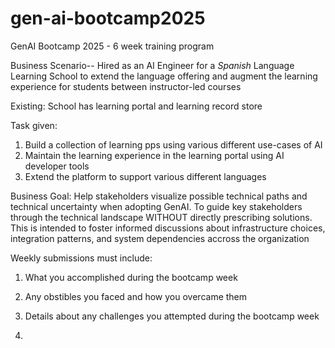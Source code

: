 # gen-ai-bootcamp2025
GenAI Bootcamp 2025 - 6 week training program

Business Scenario--
Hired as an AI Engineer for a *Spanish* Language Learning School to extend the language offering and augment the learning experience for students between instructor-led courses

Existing:
School has learning portal and learning record store

Task given:
1. Build a collection of learning pps using various different use-cases of AI
2. Maintain the learning experience in the learning portal using AI developer tools
3. Extend the platform to support various different languages

Business Goal:
Help stakeholders visualize possible technical paths and technical uncertainty when adopting GenAI. To guide key stakeholders through the technical landscape WITHOUT directly prescribing solutions. This is intended to foster informed discussions about infrastructure choices, integration patterns, and system dependencies accross the organization

Weekly submissions must include:
1. What you accomplished during the bootcamp week
2. Any obstibles you faced and how you overcame them
3. Details about any challenges you attempted during the bootcamp week

4. 
